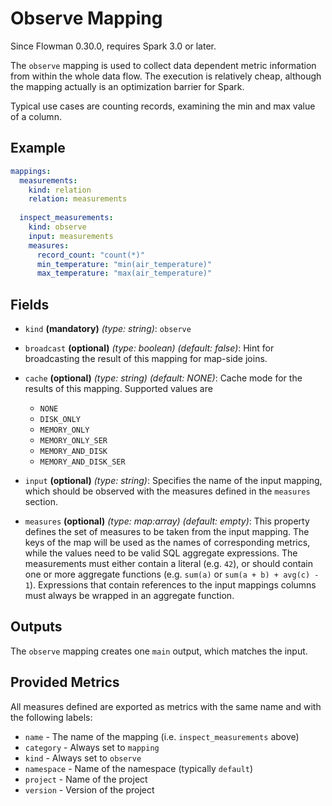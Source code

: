 # Observe Mapping
Since Flowman 0.30.0, requires Spark 3.0 or later.

The `observe` mapping is used to collect data dependent metric information from within the whole data flow. The
execution is relatively cheap, although the mapping actually is an optimization barrier for Spark.

Typical use cases are counting records, examining the min and max value of a column.


## Example
```yaml
mappings:
  measurements:
    kind: relation
    relation: measurements
    
  inspect_measurements:
    kind: observe
    input: measurements
    measures:
      record_count: "count(*)"
      min_temperature: "min(air_temperature)"
      max_temperature: "max(air_temperature)"
```


## Fields
* `kind` **(mandatory)** *(type: string)*: `observe`

* `broadcast` **(optional)** *(type: boolean)* *(default: false)*:
  Hint for broadcasting the result of this mapping for map-side joins.

* `cache` **(optional)** *(type: string)* *(default: NONE)*:
  Cache mode for the results of this mapping. Supported values are
  * `NONE`
  * `DISK_ONLY`
  * `MEMORY_ONLY`
  * `MEMORY_ONLY_SER`
  * `MEMORY_AND_DISK`
  * `MEMORY_AND_DISK_SER`

* `input` **(optional)** *(type: string)*:
  Specifies the name of the input mapping, which should be observed with the measures defined in the `measures` 
  section.

* `measures` **(optional)** *(type: map:array)* *(default: empty)*:
This property defines the set of measures to be taken from the input mapping. The keys of the map will be used as
the names of corresponding metrics, while the values need to be valid SQL aggregate expressions. The measurements
must either contain a literal (e.g. `42`), or should contain one or more aggregate functions (e.g. `sum(a)` or 
`sum(a + b) + avg(c) - 1`). Expressions that  contain references to the input mappings columns must always be wrapped 
in an aggregate function.


## Outputs
The `observe` mapping creates one `main` output, which matches the input.


## Provided Metrics
All measures defined are exported as metrics with the same name and with the following labels:
- `name` - The name of the mapping (i.e. `inspect_measurements` above)
- `category` - Always set to `mapping`
- `kind` - Always set to `observe`
- `namespace` - Name of the namespace (typically `default`)
- `project` - Name of the project
- `version` - Version of the project
